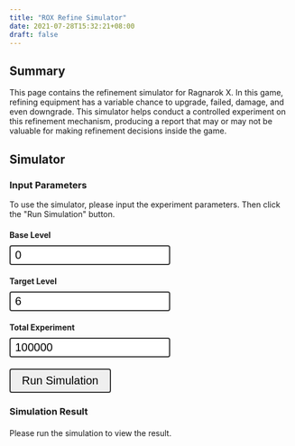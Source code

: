 ```yaml
---
title: "ROX Refine Simulator"
date: 2021-07-28T15:32:21+08:00
draft: false
---
```


## Summary

This page contains the refinement simulator for Ragnarok X.
In this game, refining equipment has a variable chance to upgrade, failed, damage, and even downgrade.
This simulator helps conduct a controlled experiment on this refinement mechanism,
producing a report that may or may not be valuable for making refinement decisions inside the game.


## Simulator

### Input Parameters

To use the simulator, please input the experiment parameters.
Then click the "Run Simulation" button.

<div class="_rox_refine_simulator">
  <div class="input-group">
    <label>Base Level</label>
    <input id="input-base-lv" type="number" placeholder="base level" value="0">
  </div>
  <div class="input-group">
    <label>Target Level</label>
    <input id="input-target-lv" type="number" placeholder="target level" value="6">
  </div>
  <div class="input-group">
    <label>Total Experiment</label>
    <input id="input-total-experiment" type="number" placeholder="total experiment" value="100000">
  </div>
  <div class="input-group">
    <button id="btn-run">Run Simulation</button>
  </div>
</div>


### Simulation Result

<div class="_rox_refine_simulator">
  <div id="result-placeholder">
    Please run the simulation to view the result.
  </div>
  <div id="result-placeholder-running">
    Running the simulation, please wait...
  </div>
  <div id="result">
    <div>
      <h4>Simulation Report Table</h4>
      <table>
        <tr>
          <td>Base Lv</td>
          <td class="text-base-lv"></td>
        </tr>
        <tr>
          <td>Target Lv</td>
          <td class="text-target-lv"></td>
        </tr>
        <tr>
          <td>Total Experiment</td>
          <td class="text-n-experiment"></td>
        </tr>
        <tr>
          <td>P50 refine times</td>
          <td class="text-p50"></td>
        </tr>
        <tr>
          <td>P75 refine times</td>
          <td class="text-p75"></td>
        </tr>
        <tr>
          <td>P95 refine times</td>
          <td class="text-p95"></td>
        </tr>
        <tr>
          <td>P50 Crystal cost <small>(2h white)</small></td>
          <td class="text-price"></td>
        </tr>
        <tr>
          <td>Mode</td>
          <td class="text-mode"></td>
        </tr>
        <tr>
          <td>Average</td>
          <td class="text-average"></td>
        </tr>
      </table>
    </div>
    <div>
      <h4>Required Refinements Frequency Charts</h4>
      <canvas id="chart-result" width="400" height="400"></canvas>
    </div>
    <div>
      <h4>How many times should you refine to reach the target level?</h4>
      <p>From the simulation, we can conclude the following statements:</p>
      <ul>
        <li>
          Most of the experiment need <b class="text-mode">X</b> refinements to reach the target level. (see <code>mode</code>)
        </li>
        <li>
          If you are the average guy with normal luck, you can see the <code>p50</code>.
          During the simulation, 50% of the experiment reach the target level after <b class="text-p50">X</b> refinements.
        </li>
        <li>
          If you have a tendency with slightly bad luck, you can see the <code>p75</code>.
          During the simulation, 75% of the experiment reach the target level after <b class="text-p75">X</b> refinements.
        </li>
        <li>
          If you are pessimistic and have super horrible bad luck, you can see the <code>p95</code>.
          During the simulation, 75% of the experiment reach the target level after <b class="text-p95">X</b> refinements.
        </li>
      </ul>
    </div>
  </div>
</div>


<style>
  ._rox_refine_simulator {
    margin-top: 20px;
    margin-bottom: 20px;
  }

  ._rox_refine_simulator .input-group {
    margin-bottom: 20px;
  }

  ._rox_refine_simulator label {
    display: block;
    font-weight: bold;
    margin-bottom: 10px;
  }

  ._rox_refine_simulator input {
    font-size: 20px;
    border-radius: 4px;
    border: 2px solid #333;
    padding: 4px 8px;
  }

  ._rox_refine_simulator button {
    padding: 8px 20px;
    font-size: 20px;
    border-radius: 4px;
    border: 2px solid #333;
    cursor: pointer;
  }

  ._rox_refine_simulator button:active {
    background-color: #999;
  }

  ._rox_refine_simulator table {
    margin-top: 20px;
    margin-bottom: 20px;
  }

  ._rox_refine_simulator table td {
    font-size: 14px;
  }

  ._rox_refine_simulator table td:first-child {
    font-weight: bold;
  }

  #result, #result-placeholder-running {
    display: none;
  }
</style>

<script src="https://cdn.jsdelivr.net/npm/chart.js@3.4.1/dist/chart.min.js"></script>
<script src="/rox-refine-simulator/script.js"></script>
